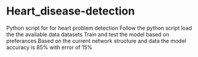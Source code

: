 # Heart_disease-detection
Python script for for heart problem detection 
 Follow the python script  load the the available data datasets 
 Train and test the model based on preferances 
 Based on the current network structure and data the model accuracy is 85% with error of 15%
